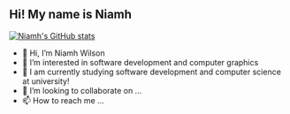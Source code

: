 ## Hi! My name is Niamh




[![Niamh's GitHub stats](https://github-readme-stats.vercel.app/api?username=Minywire)](https://github.com/anuraghazra/github-readme-stats)

- 👋 Hi, I’m Niamh Wilson
- 👀 I’m interested in software development and computer graphics
- 🌱 I am currently studying software development and computer science at university!
- 💞️ I’m looking to collaborate on ...
- 📫 How to reach me ...

<!---
niamhlwilson/niamhlwilson is a ✨ special ✨ repository because its `README.md` (this file) appears on your GitHub profile.
You can click the Preview link to take a look at your changes.
--->
